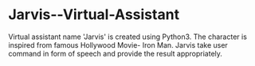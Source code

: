 # Jarvis--Virtual-Assistant
Virtual assistant name 'Jarvis' is created using Python3. The character is inspired from famous Hollywood Movie- Iron Man.
Jarvis take user command in form of speech and provide the result appropriately.
